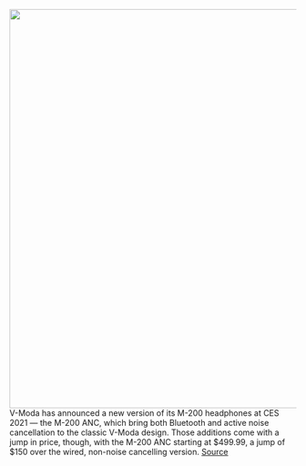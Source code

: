 <img src='https://cdn.vox-cdn.com/thumbor/n9i7dwQ2cEkS5tek_DbNXuNpwQ4=/0x0:2208x1742/1200x800/filters:focal(928x695:1280x1047)/cdn.vox-cdn.com/uploads/chorus_image/image/68648546/Screen_Shot_2021_01_10_at_8.13.08_PM.0.png' width='700px' /><br/>
V-Moda has announced a new version of its M-200 headphones at CES 2021 — the M-200 ANC, which bring both Bluetooth and active noise cancellation to the classic V-Moda design. Those additions come with a jump in price, though, with the M-200 ANC starting at $499.99, a jump of $150 over the wired, non-noise cancelling version.
<a href='https://www.theverge.com/2021/1/11/22224025/v-moda-m-200-anc-bluetooth-wireless-headphones-ces-2021'> Source <a/>